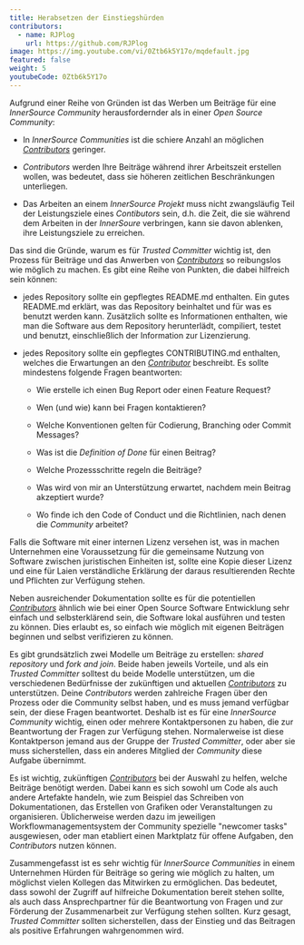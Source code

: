 ```yaml
---
title: Herabsetzen der Einstiegshürden
contributors:
  - name: RJPlog
    url: https://github.com/RJPlog
image: https://img.youtube.com/vi/0Ztb6k5Y17o/mqdefault.jpg
featured: false
weight: 5
youtubeCode: 0Ztb6k5Y17o
---
```

<div class="paragraph">
<p>Aufgrund einer Reihe von Gründen ist das Werben um Beiträge für eine <em>InnerSource Community</em> herausfordernder als in einer <em>Open Source Community</em>:</p>
</div>
<div class="ulist">
<ul>
<li>
<p>In <em>InnerSource Communities</em> ist die schiere Anzahl an möglichen <a href="https://innersourcecommons.net/learn/learning-path/contributor/01"><em>Contributors</em></a> geringer.</p>
</li>
<li>
<p><em>Contributors</em> werden Ihre Beiträge während ihrer Arbeitszeit erstellen wollen, was bedeutet, dass sie höheren zeitlichen Beschränkungen unterliegen.</p>
</li>
<li>
<p>Das Arbeiten an einem <em>InnerSource Projekt</em> muss nicht zwangsläufig Teil der Leistungsziele eines <em>Contibutors</em> sein, d.h. die Zeit, die sie während dem Arbeiten in der <em>InnerSoure</em> verbringen, kann sie davon ablenken, ihre Leistungsziele zu erreichen.</p>
</li>
</ul>
</div>
<div class="paragraph">
<p>Das sind die Gründe, warum es für <em>Trusted Committer</em> wichtig ist, den Prozess für Beiträge und das Anwerben von <a href="https://innersourcecommons.net/learn/learning-path/contributor/01"><em>Contributors</em></a> so reibungslos wie möglich zu machen. Es gibt eine Reihe von Punkten, die dabei hilfreich sein können:</p>
</div>
<div class="ulist">
<ul>
<li>
<p>jedes Repository sollte ein gepflegtes README.md enthalten. Ein gutes README.md erklärt, was das Repository beinhaltet und für was es benutzt werden kann. Zusätzlich sollte es Informationen enthalten, wie man die Software aus dem Repository herunterlädt, compiliert, testet und benutzt, einschließlich der Information zur Lizenzierung.</p>
</li>
<li>
<p>jedes Repository sollte ein gepflegtes CONTRIBUTING.md enthalten, welches die Erwartungen an den <a href="https://innersourcecommons.net/learn/learning-path/contributor/01"><em>Contributor</em></a> beschreibt. Es sollte mindestens folgende Fragen beantworten:</p>
<div class="ulist">
<ul>
<li>
<p>Wie erstelle ich einen Bug Report oder einen Feature Request?</p>
</li>
<li>
<p>Wen (und wie) kann bei Fragen kontaktieren?</p>
</li>
<li>
<p>Welche Konventionen gelten für Codierung, Branching oder Commit Messages?</p>
</li>
<li>
<p>Was ist die <em>Definition of Done</em> für einen Beitrag?</p>
</li>
<li>
<p>Welche Prozessschritte regeln die Beiträge?</p>
</li>
<li>
<p>Was wird von mir an Unterstützung erwartet, nachdem mein Beitrag akzeptiert wurde?</p>
</li>
<li>
<p>Wo finde ich den Code of Conduct und die Richtlinien, nach denen die <em>Community</em> arbeitet?</p>
</li>
</ul>
</div>
</li>
</ul>
</div>
<div class="paragraph">
<p>Falls die Software mit einer internen Lizenz versehen ist, was in machen Unternehmen eine Voraussetzung für die gemeinsame Nutzung von Software zwischen juristischen Einheiten ist, sollte eine Kopie dieser Lizenz und eine für Laien verständliche Erklärung der daraus resultierenden Rechte und Pflichten zur Verfügung stehen.</p>
</div>
<div class="paragraph">
<p>Neben ausreichender Dokumentation sollte es für die potentiellen <a href="https://innersourcecommons.net/learn/learning-path/contributor/01"><em>Contributors</em></a> ähnlich wie bei einer Open Source
Software Entwicklung sehr einfach und selbsterklärend  sein, die Software lokal ausführen und testen zu können. Dies erlaubt es, so einfach wie möglich mit eigenen Beiträgen beginnen und selbst verifizieren zu können.</p>
</div>
<div class="paragraph">
<p>Es gibt grundsätzlich zwei Modelle um Beiträge zu erstellen:
<em>shared repository</em> und <em>fork and join</em>. Beide haben jeweils Vorteile, und als ein <em>Trusted Committer</em> solltest du beide Modelle unterstützen, um die verschiedenen Bedürfnisse der zukünftigen und aktuellen <a href="https://innersourcecommons.net/learn/learning-path/contributor/01"><em>Contributors</em></a> zu unterstützen.
Deine <em>Contributors</em> werden zahlreiche Fragen über den Prozess oder die Community selbst haben, und es muss jemand verfügbar sein, der diese Fragen beantwortet. Deshalb ist es für eine <em>InnerSource Community</em> wichtig, einen oder mehrere Kontaktpersonen zu haben, die zur Beantwortung der Fragen zur Verfügung stehen. Normalerweise ist diese Kontaktperson jemand aus der Gruppe der <em>Trusted Committer</em>, oder aber sie muss sicherstellen, dass ein anderes Mitglied der <em>Community</em> diese Aufgabe übernimmt.</p>
</div>
<div class="paragraph">
<p>Es ist wichtig, zukünftigen <a href="https://innersourcecommons.net/learn/learning-path/contributor/01"><em>Contributors</em></a> bei der Auswahl zu helfen, welche Beiträge benötigt werden. Dabei kann es sich sowohl um Code als auch andere Artefakte handeln, wie zum Beispiel das Schreiben von Dokumentationen, das Erstellen von Grafiken oder Veranstaltungen zu organisieren. Üblicherweise werden dazu im jeweiligen Workflowmanagementsystem der Community spezielle "newcomer tasks" ausgewiesen, oder man etabliert einen Marktplatz für offene Aufgaben, den <em>Contributors</em> nutzen können.</p>
</div>
<div class="paragraph">
<p>Zusammengefasst ist es sehr wichtig für <em>InnerSource Communities</em> in einem Unternehmen Hürden für Beiträge so gering wie möglich zu halten, um möglichst vielen Kollegen das Mitwirken zu ermöglichen. Das bedeutet, dass sowohl der Zugriff auf hilfreiche Dokumentation bereit stehen sollte,  als auch dass Ansprechpartner für die Beantwortung von Fragen und zur Förderung der Zusammenarbeit zur Verfügung stehen sollten. Kurz gesagt, <em>Trusted Committer</em> sollten sicherstellen, dass der Einstieg und das Beitragen als positive Erfahrungen wahrgenommen wird.</p>
</div>
<!--- This file autogenerated from https://github.com/InnerSourceCommons/InnerSourceLearningPath/blob/master/scripts -->